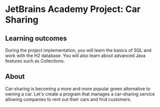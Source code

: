 # JetBrains Academy Project: Car Sharing
## Learning outcomes
During the project implementation, you will learn the basics of SQL and work with the H2 database. You will also learn about advanced Java features such as Collections.
## About
Car-sharing is becoming a more and more popular green alternative to owning a car. Let's create a program that manages a car-sharing service allowing companies to rent out their cars and find customers.
